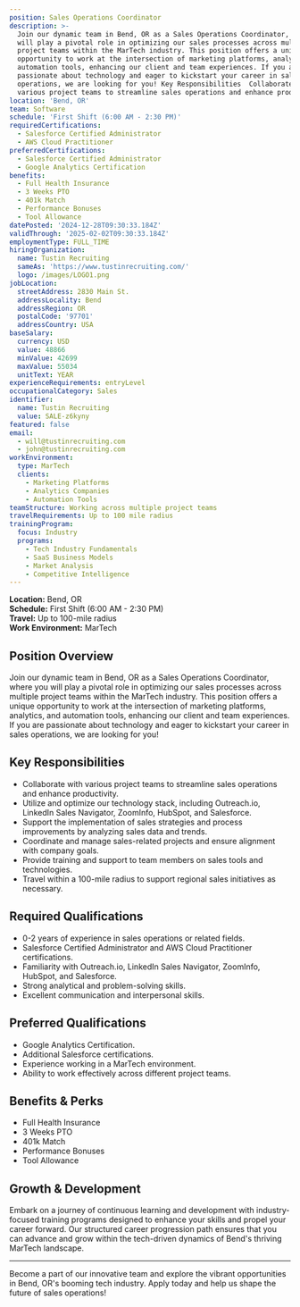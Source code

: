 ```yaml
---
position: Sales Operations Coordinator
description: >-
  Join our dynamic team in Bend, OR as a Sales Operations Coordinator, where you
  will play a pivotal role in optimizing our sales processes across multiple
  project teams within the MarTech industry. This position offers a unique
  opportunity to work at the intersection of marketing platforms, analytics, and
  automation tools, enhancing our client and team experiences. If you are
  passionate about technology and eager to kickstart your career in sales
  operations, we are looking for you! Key Responsibilities  Collaborate with
  various project teams to streamline sales operations and enhance producti...
location: 'Bend, OR'
team: Software
schedule: 'First Shift (6:00 AM - 2:30 PM)'
requiredCertifications:
  - Salesforce Certified Administrator
  - AWS Cloud Practitioner
preferredCertifications:
  - Salesforce Certified Administrator
  - Google Analytics Certification
benefits:
  - Full Health Insurance
  - 3 Weeks PTO
  - 401k Match
  - Performance Bonuses
  - Tool Allowance
datePosted: '2024-12-28T09:30:33.184Z'
validThrough: '2025-02-02T09:30:33.184Z'
employmentType: FULL_TIME
hiringOrganization:
  name: Tustin Recruiting
  sameAs: 'https://www.tustinrecruiting.com/'
  logo: /images/LOGO1.png
jobLocation:
  streetAddress: 2830 Main St.
  addressLocality: Bend
  addressRegion: OR
  postalCode: '97701'
  addressCountry: USA
baseSalary:
  currency: USD
  value: 48866
  minValue: 42699
  maxValue: 55034
  unitText: YEAR
experienceRequirements: entryLevel
occupationalCategory: Sales
identifier:
  name: Tustin Recruiting
  value: SALE-z6kyny
featured: false
email:
  - will@tustinrecruiting.com
  - john@tustinrecruiting.com
workEnvironment:
  type: MarTech
  clients:
    - Marketing Platforms
    - Analytics Companies
    - Automation Tools
teamStructure: Working across multiple project teams
travelRequirements: Up to 100 mile radius
trainingProgram:
  focus: Industry
  programs:
    - Tech Industry Fundamentals
    - SaaS Business Models
    - Market Analysis
    - Competitive Intelligence
---
```


**Location:** Bend, OR  
**Schedule:** First Shift (6:00 AM - 2:30 PM)  
**Travel:** Up to 100-mile radius  
**Work Environment:** MarTech  

## Position Overview

Join our dynamic team in Bend, OR as a Sales Operations Coordinator, where you will play a pivotal role in optimizing our sales processes across multiple project teams within the MarTech industry. This position offers a unique opportunity to work at the intersection of marketing platforms, analytics, and automation tools, enhancing our client and team experiences. If you are passionate about technology and eager to kickstart your career in sales operations, we are looking for you!

## Key Responsibilities

- Collaborate with various project teams to streamline sales operations and enhance productivity.
- Utilize and optimize our technology stack, including Outreach.io, LinkedIn Sales Navigator, ZoomInfo, HubSpot, and Salesforce.
- Support the implementation of sales strategies and process improvements by analyzing sales data and trends.
- Coordinate and manage sales-related projects and ensure alignment with company goals.
- Provide training and support to team members on sales tools and technologies.
- Travel within a 100-mile radius to support regional sales initiatives as necessary.

## Required Qualifications

- 0-2 years of experience in sales operations or related fields.
- Salesforce Certified Administrator and AWS Cloud Practitioner certifications.
- Familiarity with Outreach.io, LinkedIn Sales Navigator, ZoomInfo, HubSpot, and Salesforce.
- Strong analytical and problem-solving skills.
- Excellent communication and interpersonal skills.

## Preferred Qualifications

- Google Analytics Certification.
- Additional Salesforce certifications.
- Experience working in a MarTech environment.
- Ability to work effectively across different project teams.

## Benefits & Perks

- Full Health Insurance
- 3 Weeks PTO
- 401k Match
- Performance Bonuses
- Tool Allowance

## Growth & Development

Embark on a journey of continuous learning and development with industry-focused training programs designed to enhance your skills and propel your career forward. Our structured career progression path ensures that you can advance and grow within the tech-driven dynamics of Bend's thriving MarTech landscape.

---

Become a part of our innovative team and explore the vibrant opportunities in Bend, OR's booming tech industry. Apply today and help us shape the future of sales operations!
